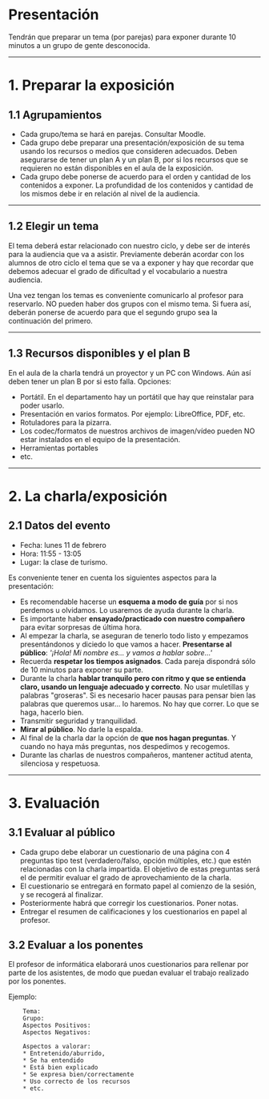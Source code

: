 
# Presentación

Tendrán que preparar un tema (por parejas) para exponer durante 10 minutos a un grupo de gente desconocida.

---

# 1. Preparar la exposición

## 1.1 Agrupamientos

* Cada grupo/tema se hará en parejas. Consultar Moodle.
* Cada grupo debe preparar una presentación/exposición de su tema usando los recursos o medios que consideren adecuados. Deben asegurarse de tener un plan A y un plan B, por si los recursos que se requieren no están disponibles en el aula de la exposición.
* Cada grupo debe ponerse de acuerdo para el orden y cantidad de los
contenidos a exponer. La profundidad de los contenidos y cantidad de los
mismos debe ir en relación al nivel de la audiencia.

---

## 1.2 Elegir un tema

El tema deberá estar relacionado con nuestro ciclo, y debe ser de interés para la audiencia que va a asistir. Previamente deberán acordar con los alumnos de otro ciclo el tema que se va a exponer y hay que recordar que debemos adecuar el grado de dificultad y el vocabulario a nuestra audiencia.

Una vez tengan los temas es conveniente comunicarlo al profesor para reservarlo. NO pueden haber dos grupos con el mismo tema. Si fuera así, deberán ponerse de acuerdo para que el segundo grupo sea la continuación del primero.

---

## 1.3 Recursos disponibles y el plan B

En el aula de la charla tendrá un proyector y un PC con Windows. Aún así deben tener un plan B por si esto falla. Opciones:
* Portátil. En el departamento hay un portátil que hay que reinstalar para poder usarlo.
* Presentación en varios formatos. Por ejemplo: LibreOffice, PDF, etc.
* Rotuladores para la pizarra.
* Los codec/formatos de nuestros archivos de imagen/vídeo pueden NO estar instalados en el equipo de la presentación.
* Herramientas portables
* etc.

---

# 2. La charla/exposición

## 2.1 Datos del evento

* Fecha: lunes 11 de febrero
* Hora: 11:55 - 13:05
* Lugar: la clase de turismo.

Es conveniente tener en cuenta los siguientes aspectos para la presentación:
* Es recomendable hacerse un **esquema a modo de guía** por si nos perdemos u olvidamos. Lo usaremos de ayuda durante la charla.
* Es importante haber **ensayado/practicado con nuestro compañero** para evitar sorpresas de última hora.
* Al empezar la charla, se aseguran de tenerlo todo listo y empezamos presentándonos y diciedo lo que vamos a hacer. **Presentarse al público**: _'¡Hola! Mi nombre es... y vamos a hablar sobre...'_
* Recuerda **respetar los tiempos asignados**. Cada pareja dispondrá sólo de 10 minutos para exponer su parte.
* Durante la charla **hablar tranquilo pero con ritmo y que se entienda claro, usando un lenguaje adecuado y correcto**. No usar muletillas y palabras "groseras". Si es necesario hacer pausas para pensar bien las palabras que queremos usar... lo haremos. No hay que correr. Lo que se haga, hacerlo bien.
* Transmitir seguridad y tranquilidad.
* **Mirar al público**. No darle la espalda.
* Al final de la charla dar la opción de **que nos hagan preguntas**. Y cuando no haya más preguntas, nos despedimos y recogemos.
* Durante las charlas de nuestros compañeros, mantener actitud atenta, silenciosa y respetuosa.

---

# 3. Evaluación

## 3.1 Evaluar al público

* Cada grupo debe elaborar un cuestionario de una página con 4 preguntas tipo test (verdadero/falso, opción múltiples, etc.) que estén relacionadas con la charla impartida. El objetivo de estas preguntas será el de permitir evaluar el grado de aprovechamiento de la charla.
* El cuestionario se entregará en formato papel al comienzo de la sesión, y se recogerá al finalizar.
* Posteriormente habrá que corregir los cuestionarios. Poner notas.
* Entregar el resumen de calificaciones y los cuestionarios en papel al profesor.

## 3.2 Evaluar a los ponentes

El profesor de informática elaborará unos cuestionarios para rellenar por
parte de los asistentes, de modo que puedan evaluar el trabajo realizado por
los ponentes.

Ejemplo:
```
    Tema: 	
    Grupo: 	
    Aspectos Positivos:
    Aspectos Negativos:

    Aspectos a valorar:
    * Entretenido/aburrido,
    * Se ha entendido
    * Está bien explicado
    * Se expresa bien/correctamente
    * Uso correcto de los recursos
    * etc.
```
